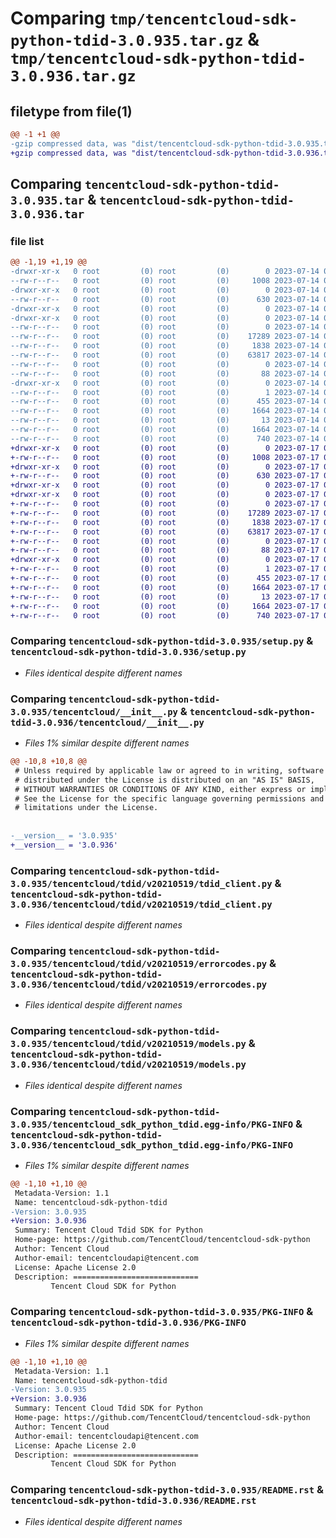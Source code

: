 # Comparing `tmp/tencentcloud-sdk-python-tdid-3.0.935.tar.gz` & `tmp/tencentcloud-sdk-python-tdid-3.0.936.tar.gz`

## filetype from file(1)

```diff
@@ -1 +1 @@
-gzip compressed data, was "dist/tencentcloud-sdk-python-tdid-3.0.935.tar", last modified: Fri Jul 14 00:39:45 2023, max compression
+gzip compressed data, was "dist/tencentcloud-sdk-python-tdid-3.0.936.tar", last modified: Mon Jul 17 00:36:42 2023, max compression
```

## Comparing `tencentcloud-sdk-python-tdid-3.0.935.tar` & `tencentcloud-sdk-python-tdid-3.0.936.tar`

### file list

```diff
@@ -1,19 +1,19 @@
-drwxr-xr-x   0 root         (0) root         (0)        0 2023-07-14 00:39:45.000000 tencentcloud-sdk-python-tdid-3.0.935/
--rw-r--r--   0 root         (0) root         (0)     1008 2023-07-14 00:39:45.000000 tencentcloud-sdk-python-tdid-3.0.935/setup.py
-drwxr-xr-x   0 root         (0) root         (0)        0 2023-07-14 00:39:45.000000 tencentcloud-sdk-python-tdid-3.0.935/tencentcloud/
--rw-r--r--   0 root         (0) root         (0)      630 2023-07-14 00:39:45.000000 tencentcloud-sdk-python-tdid-3.0.935/tencentcloud/__init__.py
-drwxr-xr-x   0 root         (0) root         (0)        0 2023-07-14 00:39:45.000000 tencentcloud-sdk-python-tdid-3.0.935/tencentcloud/tdid/
-drwxr-xr-x   0 root         (0) root         (0)        0 2023-07-14 00:39:45.000000 tencentcloud-sdk-python-tdid-3.0.935/tencentcloud/tdid/v20210519/
--rw-r--r--   0 root         (0) root         (0)        0 2023-07-14 00:39:45.000000 tencentcloud-sdk-python-tdid-3.0.935/tencentcloud/tdid/v20210519/__init__.py
--rw-r--r--   0 root         (0) root         (0)    17289 2023-07-14 00:39:45.000000 tencentcloud-sdk-python-tdid-3.0.935/tencentcloud/tdid/v20210519/tdid_client.py
--rw-r--r--   0 root         (0) root         (0)     1838 2023-07-14 00:39:45.000000 tencentcloud-sdk-python-tdid-3.0.935/tencentcloud/tdid/v20210519/errorcodes.py
--rw-r--r--   0 root         (0) root         (0)    63817 2023-07-14 00:39:45.000000 tencentcloud-sdk-python-tdid-3.0.935/tencentcloud/tdid/v20210519/models.py
--rw-r--r--   0 root         (0) root         (0)        0 2023-07-14 00:39:45.000000 tencentcloud-sdk-python-tdid-3.0.935/tencentcloud/tdid/__init__.py
--rw-r--r--   0 root         (0) root         (0)       88 2023-07-14 00:39:45.000000 tencentcloud-sdk-python-tdid-3.0.935/setup.cfg
-drwxr-xr-x   0 root         (0) root         (0)        0 2023-07-14 00:39:45.000000 tencentcloud-sdk-python-tdid-3.0.935/tencentcloud_sdk_python_tdid.egg-info/
--rw-r--r--   0 root         (0) root         (0)        1 2023-07-14 00:39:45.000000 tencentcloud-sdk-python-tdid-3.0.935/tencentcloud_sdk_python_tdid.egg-info/dependency_links.txt
--rw-r--r--   0 root         (0) root         (0)      455 2023-07-14 00:39:45.000000 tencentcloud-sdk-python-tdid-3.0.935/tencentcloud_sdk_python_tdid.egg-info/SOURCES.txt
--rw-r--r--   0 root         (0) root         (0)     1664 2023-07-14 00:39:45.000000 tencentcloud-sdk-python-tdid-3.0.935/tencentcloud_sdk_python_tdid.egg-info/PKG-INFO
--rw-r--r--   0 root         (0) root         (0)       13 2023-07-14 00:39:45.000000 tencentcloud-sdk-python-tdid-3.0.935/tencentcloud_sdk_python_tdid.egg-info/top_level.txt
--rw-r--r--   0 root         (0) root         (0)     1664 2023-07-14 00:39:45.000000 tencentcloud-sdk-python-tdid-3.0.935/PKG-INFO
--rw-r--r--   0 root         (0) root         (0)      740 2023-07-14 00:39:45.000000 tencentcloud-sdk-python-tdid-3.0.935/README.rst
+drwxr-xr-x   0 root         (0) root         (0)        0 2023-07-17 00:36:42.000000 tencentcloud-sdk-python-tdid-3.0.936/
+-rw-r--r--   0 root         (0) root         (0)     1008 2023-07-17 00:36:42.000000 tencentcloud-sdk-python-tdid-3.0.936/setup.py
+drwxr-xr-x   0 root         (0) root         (0)        0 2023-07-17 00:36:42.000000 tencentcloud-sdk-python-tdid-3.0.936/tencentcloud/
+-rw-r--r--   0 root         (0) root         (0)      630 2023-07-17 00:36:42.000000 tencentcloud-sdk-python-tdid-3.0.936/tencentcloud/__init__.py
+drwxr-xr-x   0 root         (0) root         (0)        0 2023-07-17 00:36:42.000000 tencentcloud-sdk-python-tdid-3.0.936/tencentcloud/tdid/
+drwxr-xr-x   0 root         (0) root         (0)        0 2023-07-17 00:36:42.000000 tencentcloud-sdk-python-tdid-3.0.936/tencentcloud/tdid/v20210519/
+-rw-r--r--   0 root         (0) root         (0)        0 2023-07-17 00:36:42.000000 tencentcloud-sdk-python-tdid-3.0.936/tencentcloud/tdid/v20210519/__init__.py
+-rw-r--r--   0 root         (0) root         (0)    17289 2023-07-17 00:36:42.000000 tencentcloud-sdk-python-tdid-3.0.936/tencentcloud/tdid/v20210519/tdid_client.py
+-rw-r--r--   0 root         (0) root         (0)     1838 2023-07-17 00:36:42.000000 tencentcloud-sdk-python-tdid-3.0.936/tencentcloud/tdid/v20210519/errorcodes.py
+-rw-r--r--   0 root         (0) root         (0)    63817 2023-07-17 00:36:42.000000 tencentcloud-sdk-python-tdid-3.0.936/tencentcloud/tdid/v20210519/models.py
+-rw-r--r--   0 root         (0) root         (0)        0 2023-07-17 00:36:42.000000 tencentcloud-sdk-python-tdid-3.0.936/tencentcloud/tdid/__init__.py
+-rw-r--r--   0 root         (0) root         (0)       88 2023-07-17 00:36:42.000000 tencentcloud-sdk-python-tdid-3.0.936/setup.cfg
+drwxr-xr-x   0 root         (0) root         (0)        0 2023-07-17 00:36:42.000000 tencentcloud-sdk-python-tdid-3.0.936/tencentcloud_sdk_python_tdid.egg-info/
+-rw-r--r--   0 root         (0) root         (0)        1 2023-07-17 00:36:42.000000 tencentcloud-sdk-python-tdid-3.0.936/tencentcloud_sdk_python_tdid.egg-info/dependency_links.txt
+-rw-r--r--   0 root         (0) root         (0)      455 2023-07-17 00:36:42.000000 tencentcloud-sdk-python-tdid-3.0.936/tencentcloud_sdk_python_tdid.egg-info/SOURCES.txt
+-rw-r--r--   0 root         (0) root         (0)     1664 2023-07-17 00:36:42.000000 tencentcloud-sdk-python-tdid-3.0.936/tencentcloud_sdk_python_tdid.egg-info/PKG-INFO
+-rw-r--r--   0 root         (0) root         (0)       13 2023-07-17 00:36:42.000000 tencentcloud-sdk-python-tdid-3.0.936/tencentcloud_sdk_python_tdid.egg-info/top_level.txt
+-rw-r--r--   0 root         (0) root         (0)     1664 2023-07-17 00:36:42.000000 tencentcloud-sdk-python-tdid-3.0.936/PKG-INFO
+-rw-r--r--   0 root         (0) root         (0)      740 2023-07-17 00:36:42.000000 tencentcloud-sdk-python-tdid-3.0.936/README.rst
```

### Comparing `tencentcloud-sdk-python-tdid-3.0.935/setup.py` & `tencentcloud-sdk-python-tdid-3.0.936/setup.py`

 * *Files identical despite different names*

### Comparing `tencentcloud-sdk-python-tdid-3.0.935/tencentcloud/__init__.py` & `tencentcloud-sdk-python-tdid-3.0.936/tencentcloud/__init__.py`

 * *Files 1% similar despite different names*

```diff
@@ -10,8 +10,8 @@
 # Unless required by applicable law or agreed to in writing, software
 # distributed under the License is distributed on an "AS IS" BASIS,
 # WITHOUT WARRANTIES OR CONDITIONS OF ANY KIND, either express or implied.
 # See the License for the specific language governing permissions and
 # limitations under the License.
 
 
-__version__ = '3.0.935'
+__version__ = '3.0.936'
```

### Comparing `tencentcloud-sdk-python-tdid-3.0.935/tencentcloud/tdid/v20210519/tdid_client.py` & `tencentcloud-sdk-python-tdid-3.0.936/tencentcloud/tdid/v20210519/tdid_client.py`

 * *Files identical despite different names*

### Comparing `tencentcloud-sdk-python-tdid-3.0.935/tencentcloud/tdid/v20210519/errorcodes.py` & `tencentcloud-sdk-python-tdid-3.0.936/tencentcloud/tdid/v20210519/errorcodes.py`

 * *Files identical despite different names*

### Comparing `tencentcloud-sdk-python-tdid-3.0.935/tencentcloud/tdid/v20210519/models.py` & `tencentcloud-sdk-python-tdid-3.0.936/tencentcloud/tdid/v20210519/models.py`

 * *Files identical despite different names*

### Comparing `tencentcloud-sdk-python-tdid-3.0.935/tencentcloud_sdk_python_tdid.egg-info/PKG-INFO` & `tencentcloud-sdk-python-tdid-3.0.936/tencentcloud_sdk_python_tdid.egg-info/PKG-INFO`

 * *Files 1% similar despite different names*

```diff
@@ -1,10 +1,10 @@
 Metadata-Version: 1.1
 Name: tencentcloud-sdk-python-tdid
-Version: 3.0.935
+Version: 3.0.936
 Summary: Tencent Cloud Tdid SDK for Python
 Home-page: https://github.com/TencentCloud/tencentcloud-sdk-python
 Author: Tencent Cloud
 Author-email: tencentcloudapi@tencent.com
 License: Apache License 2.0
 Description: ============================
         Tencent Cloud SDK for Python
```

### Comparing `tencentcloud-sdk-python-tdid-3.0.935/PKG-INFO` & `tencentcloud-sdk-python-tdid-3.0.936/PKG-INFO`

 * *Files 1% similar despite different names*

```diff
@@ -1,10 +1,10 @@
 Metadata-Version: 1.1
 Name: tencentcloud-sdk-python-tdid
-Version: 3.0.935
+Version: 3.0.936
 Summary: Tencent Cloud Tdid SDK for Python
 Home-page: https://github.com/TencentCloud/tencentcloud-sdk-python
 Author: Tencent Cloud
 Author-email: tencentcloudapi@tencent.com
 License: Apache License 2.0
 Description: ============================
         Tencent Cloud SDK for Python
```

### Comparing `tencentcloud-sdk-python-tdid-3.0.935/README.rst` & `tencentcloud-sdk-python-tdid-3.0.936/README.rst`

 * *Files identical despite different names*

